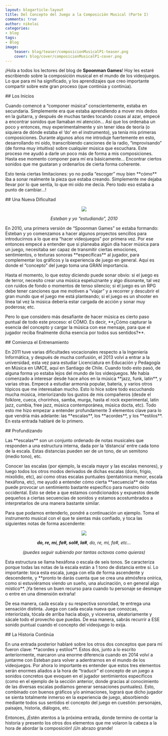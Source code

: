 ```yaml
---
layout: blogarticle-layout
title: Del Concepto del Juego a la Composición Musical (Parte I)
comments: true
author: nikolai
categories:
- blog
tags:
- Blog
image:
    teaser: blog/teaser/composicionMusicalP1-teaser.png
    cover: blog/cover/composicionMusicalP1-cover.png
---
```


<p class="margin-top-30">
¡Hola a todos los lectores del blog de <b>Spoonman Games</b>! Hoy les estaré escribiendo sobre la composición musical en el mundo de los videojuegos. Lo que para mí ha significado, y los aprendizajes que creo importante compartir sobre este gran proceso (que continúa y continúa).
</p>

<div class="page-header margin-top-30" markdown='1'>
## Los Inicios
</div>

<p class="margin-top-30" markdown='1'>
Cuando comencé a “componer música” conscientemente, estaba en secundaria. Simplemente era que estaba aprendiendo a mover mis dedos en la guitarra, y después de muchas tardes tocando cosas al azar, empecé a encontrar sonidos que llamaban mi atención… Así que los ordenaba un poco y entonces, muy experimentalmente y sin tener idea de teoría (o siquiera de dónde estaba el ‘do’ en el instrumento), ya tenía mis primeras composiciones. Durante algunos años me introduje fuertemente en esto, desarrollando mi oído, transcribiendo canciones de la radio, “improvisando” (de forma muy intuitiva) sobre cualquier música que escuchara. Este proceso me ayudó a darle un poco más de forma a mis composiciones. Hasta ese momento componer para mí era básicamente… Encontrar ciertos sonidos que me gustaran y ordenarlos de cierta forma coherente.
</p>

<p class="margin-top-30" markdown='1'>
Esto tenía ciertas limitaciones: yo no podía “escoger” muy bien **cómo** iba a sonar realmente la pieza que estaba creando. Simplemente me dejaba llevar por lo que sentía, lo que mi oído me decía. Pero todo eso estaba a punto de cambiar…!
</p>

<div class="page-header margin-top-30" markdown='1'>
## Una Nueva Dificultad
</div>

<p class="margin-top-30">
    <p align="center"><img src="{{ site.url}}/img/blog/content/nikolai-esteban_estudiando.png"></p>
    <p align="center"><i>Esteban y yo “estudiando”, 2010</i></p>
</p>

<p class="margin-top-30" markdown='1'>
En 2010, una primera versión de “Spoonman Games” se estaba formando: Esteban y yo comenzamos a hacer algunos proyectos sencillos para introducirnos a lo que era “hacer videojuegos” por primera vez. Por ese entonces empecé a entender que si planeaba algún día hacer música para un juego, necesitaba ser capaz de transmitir ciertas emociones, sentimientos, o texturas sonoras **específicas** al jugador, para complementar los gráficos y la experiencia de juego en general. Aquí es donde el “concepto” del juego toma una GRAN importancia.
</p>

<p class="margin-top-30" markdown='1'>
Hasta el momento, lo que estoy diciendo puede sonar obvio: si el juego es de terror, necesito crear una música espeluznante y algo disonante, tal vez con ruidos de fondo o momentos de tenso silencio; si el juego es un RPG debe tener canciones que me motiven a “viajar” y a recorrer y descubrir el gran mundo que el juego me está planteando; si el juego es un shooter en línea tal vez la música debería estar cargada de acción y sonar muy poderosa; etc.
</p>

<p class="margin-top-30" markdown='1'>
Pero lo que considero más desafiante de hacer música es cierto paso puntual de todo este proceso: el CÓMO. Es decir, **¿Cómo capturar la esencia del concepto y cargar la música con ese mensaje, para que el jugador reciba finalmente dicha esencia por todos sus sentidos?**.
</p>

<div class="page-header margin-top-30" markdown='1'>
## Comienza el Entrenamiento
</div>

<p class="margin-top-30" markdown='1'>
En 2011 tuve varias dificultades vocacionales respecto a la Ingeniería Informática, y después de mucha confusión, el 2013 volví a entrar a la universidad, esta vez para estudiar Licenciatura en Educación y Pedagogía en Música en UMCE, aquí en Santiago de Chile. Cuando todo esto pasó, de alguna forma yo estaba lejos del mundo de los videojuegos. Me había comenzado a interesar desde hace años en la música **jazz, funk, latin**, y varias otras. Empecé a estudiar armonía popular, batería, y varios otros tópicos que me interesaban mucho. Esto lo hice sobre todo escuchando mucha música, interiorizando los gustos de mis compañeros (desde el folklore, cueca, chorinhos, samba, murga, hasta el rock experimental, latin jazz, cumbia, free jazz, música contemporánea, música docta, etc). Todo esto me hizo empezar a entender profundamente 3 elementos clave para lo que vendría más adelante: las **escalas**, los **acordes**, y los **estilos**. En esta entrada hablaré de lo primero.
</p>

<div class="page-header margin-top-30" markdown='1'>
## Profundizando
</div>

<p class="margin-top-30" markdown='1'>
Las **escalas** son un conjunto ordenado de notas musicales que responden a una estructura interna, dada por la ‘distancia’ entre cada tono de la escala. Estas distancias pueden ser de un tono, de un semitono (medio tono), etc.
</p>

<p class="margin-top-30" markdown='1'>
Conocer las escalas (por ejemplo, la escala mayor y las escalas menores), y luego todos los otros modos derivados de dichas escalas (dorio, frigio, mixolidio, etc), así como otras escalas puntuales (pentatónica menor, escala hexáfona, etc), me ayudó a entender cómo cierta **secuencia** de notas puede provocar un sentimiento bastante específico para nuestro oído occidental. Esto se debe a que estamos condicionados y expuestos desde pequeños a ciertas secuencias de sonidos y estamos acostumbrados a interpretarlos de una manera bastante similar.
</p>

<p class="margin-top-30" markdown='1'>
Para que podamos entenderlo, pondré a continuación un ejemplo. Toma el instrumento musical con el que te sientas más confiado, y toca las siguientes notas de forma ascendente:
</p>

<p class="margin-top-30">
    <p align="center"><img src="{{ site.url}}/img/blog/content/hexafona.png"></p>
    <p align="center"><i><b>do, re, mi, fa#, sol#, la#</b>, do, re, mi, fa#, etc…</i></p>
    <p align="center"><i>(puedes seguir subiendo por tantas octavas como quieras)</i></p>
</p>

<p class="margin-top-30" markdown='1'>
Esta estructura se llama hexáfona o escala de seis tonos. Se caracteriza porque todas las notas de la escala están a 1 tono de distancia entre sí. Lo importante: toca esta escala, juega con ella de forma ascendente y descendente, y **pronto te darás cuenta que se crea una atmósfera onírica, como si estuviéramos viendo un sueño, una alucinación, o en general algo místico**. ¡Ya tienes un buen recurso para cuando tu personaje se desmaye o entre en una dimensión extraña!
</p>

<p class="margin-top-30" markdown='1'>
De esa manera, cada escala y su respectiva sonoridad, te entrega una sensación distinta. Juega con cada escala nueva que conozcas, interiorízala, tócala de arriba hacia abajo, y viceversa, aleatoriamente y sácale todo el provecho que puedas. De esa manera, sabrás recurrir a ESE sonido puntual cuando el concepto del videojuego lo exija.
</p>

<div class="page-header margin-top-30" markdown='1'>
## La Historia Continúa
</div>

<p class="margin-top-30" markdown='1'>
En una entrada posterior hablaré sobre los otros dos conceptos que para mí fueron clave: **acordes y estilos**. Estos dos, junto a lo escrito anteriormente, marcaron una enorme diferencia cuando en 2014 volví a juntarme con Esteban para volver a adentrarnos en el mundo de los videojuegos. Por ahora lo importante es entender que estos tres elementos serán enormes aliados a la hora de “traducir” el concepto de un juego a sonidos concretos que evoquen en el jugador sentimientos específicos (como en el ejemplo de la sección anterior, donde gracias al conocimiento de las diversas escalas podíamos generar sensaciones puntuales). Esto, combinado con buenos gráficos y/o animaciones, logrará que dicho jugador se sienta totalmente inmerso en la experiencia de juego, absorbiendo mediante todos sus sentidos el concepto del juego en cuestión: personajes, paisajes, historia, diálogos, etc.
</p>

<p class="margin-top-30" markdown='1'>
Entonces, ¡Estén atentos a la próxima entrada, donde termino de contar la historia y presento los otros dos elementos que me volaron la cabeza a la hora de abordar la composición! ¡Un abrazo grande!
</p>
